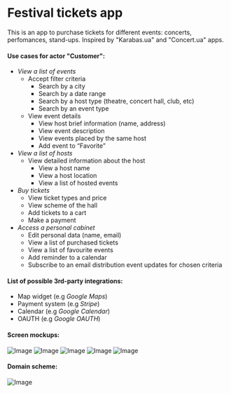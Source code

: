# Festival tickets app

This is an app to purchase tickets for different events: concerts, perfomances, stand-ups. Inspired by "Karabas.ua" and "Concert.ua" apps.

#### Use cases for actor "Customer":

- *View a list of events*
  - Accept filter criteria
    - Search by a city
    - Search by a date range
    - Search by a host type (theatre, concert hall, club, etc)
    - Search by an event type
  - View event details
    - View host brief information (name, address)
    - View event description
    - View events placed by the same host
    - Add event to “Favorite”
- *View a list of hosts*
  - View detailed information about the host
    - View a host name
    - View a host location
    - View a list of hosted events
- *Buy tickets*
  - View ticket types and price
  - View scheme of the hall
  - Add tickets to a cart
  - Make a payment
- *Access a personal cabinet*
  - Edit personal data (name, email)
  - View a list of purchased tickets
  - View a list of favourite events
  - Add reminder to a calendar
  - Subscribe to an email distribution event updates for chosen criteria

#### List of possible 3rd-party integrations:
- Map widget (e.g *Google Maps*)
- Payment system (e.g *Stripe*)
- Calendar (e.g *Google Calendar*)
- OAUTH (e.g *Google OAUTH*)

#### Screen mockups:
![Image](https://i.imgur.com/Cy91nHP.png)
![Image](https://i.imgur.com/tbSf11I.png)
![Image](https://i.imgur.com/Pu3iOQR.png)
![Image](https://i.imgur.com/RzqTxOk.png)
![Image](https://i.imgur.com/Kr0enqF.png)

#### Domain scheme:
![Image](https://i.imgur.com/FNwgrGG.jpeg)